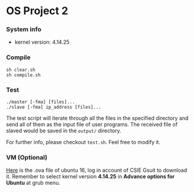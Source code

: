 # OS Project 2

### System info

* kernel version: 4.14.25

### Compile

```
sh clear.sh
sh compile.sh
```

### Test

```
./master [-fma] [files]...
./slave [-fma] ip_address [files]...
```

The test script will iterate through all the files in the specified directory and send all of them as the input file of user programs. The received file of slaved would be saved in the `output/` directory.

For further info, please checkout `test.sh`. Feel free to modify it.

### VM (Optional)

[Here](https://drive.google.com/file/d/134GFXJmH6iV647lIGna9k4dhd-IV7OFj/view?usp=sharing) is the .ova file of ubuntu 16, log in account of CSIE Gsuit to download it. Remember to select kernel version __4.14.25__ in __Advance options for Ubuntu__ at grub menu.
